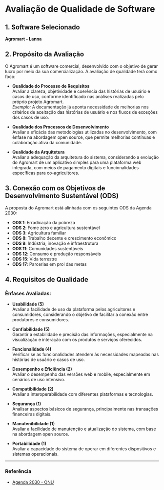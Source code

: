 # Avaliação de Qualidade de Software

## 1. Software Selecionado
**Agromart - Lanna**

## 2. Propósito da Avaliação

O Agromart é um software comercial, desenvolvido com o objetivo de gerar lucro por meio da sua comercialização. A avaliação de qualidade terá como foco:

- **Qualidade do Processo de Requisitos**  
  Avaliar a clareza, objetividade e coerência das histórias de usuário e casos de uso, conforme identificado nas análises realizadas pelo próprio projeto Agromart.  
  *Exemplo:* A documentação já aponta necessidade de melhorias nos critérios de aceitação das histórias de usuário e nos fluxos de exceções dos casos de uso.

- **Qualidade dos Processos de Desenvolvimento**  
  Avaliar a eficácia das metodologias utilizadas no desenvolvimento, com ênfase na abordagem open source, que permite melhorias contínuas e colaboração ativa da comunidade.

- **Qualidade da Arquitetura**  
  Avaliar a adequação da arquitetura do sistema, considerando a evolução do Agromart de um aplicativo simples para uma plataforma web integrada, com meios de pagamento digitais e funcionalidades específicas para co-agricultores.

## 3. Conexão com os Objetivos de Desenvolvimento Sustentável (ODS)

A proposta do Agromart está alinhada com os seguintes ODS da Agenda 2030:

- **ODS 1**: Erradicação da pobreza  
- **ODS 2**: Fome zero e agricultura sustentável  
- **ODS 3**: Agricultura familiar  
- **ODS 8**: Trabalho decente e crescimento econômico  
- **ODS 9**: Indústria, inovação e infraestrutura  
- **ODS 11**: Comunidades sustentáveis  
- **ODS 12**: Consumo e produção responsáveis  
- **ODS 15**: Vida terrestre  
- **ODS 17**: Parcerias em prol das metas

## 4. Requisitos de Qualidade

### Ênfases Avaliadas:

- **Usabilidade (5)**  
  Avaliar a facilidade de uso da plataforma pelos agricultores e consumidores, considerando o objetivo de facilitar a conexão entre produtores e consumidores.

- **Confiabilidade (5)**  
  Garantir a estabilidade e precisão das informações, especialmente na visualização e interação com os produtos e serviços oferecidos.

- **Funcionalidade (4)**  
  Verificar se as funcionalidades atendem às necessidades mapeadas nas histórias de usuário e casos de uso.

- **Desempenho e Eficiência (2)**  
  Avaliar o desempenho das versões web e mobile, especialmente em cenários de uso intensivo.

- **Compatibilidade (2)**  
  Avaliar a interoperabilidade com diferentes plataformas e tecnologias.

- **Segurança (1)**  
  Analisar aspectos básicos de segurança, principalmente nas transações financeiras digitais.

- **Manutenibilidade (1)**  
  Avaliar a facilidade de manutenção e atualização do sistema, com base na abordagem open source.

- **Portabilidade (1)**  
  Avaliar a capacidade do sistema de operar em diferentes dispositivos e sistemas operacionais.

---

### Referência
- [Agenda 2030 - ONU](https://brasil.un.org/pt-br/sdgs)
